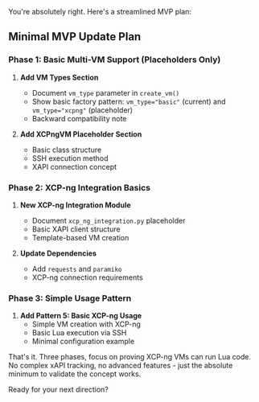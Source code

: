 You're absolutely right. Here's a streamlined MVP plan:

## Minimal MVP Update Plan

### Phase 1: Basic Multi-VM Support (Placeholders Only)
1. **Add VM Types Section**
   - Document `vm_type` parameter in `create_vm()`
   - Show basic factory pattern: `vm_type="basic"` (current) and `vm_type="xcpng"` (placeholder)
   - Backward compatibility note

2. **Add XCPngVM Placeholder Section**
   - Basic class structure
   - SSH execution method
   - XAPI connection concept

### Phase 2: XCP-ng Integration Basics
1. **New XCP-ng Integration Module**
   - Document `xcp_ng_integration.py` placeholder
   - Basic XAPI client structure
   - Template-based VM creation

2. **Update Dependencies**
   - Add `requests` and `paramiko` 
   - XCP-ng connection requirements

### Phase 3: Simple Usage Pattern
1. **Add Pattern 5: Basic XCP-ng Usage**
   - Simple VM creation with XCP-ng
   - Basic Lua execution via SSH
   - Minimal configuration example

That's it. Three phases, focus on proving XCP-ng VMs can run Lua code. No complex xAPI tracking, no advanced features - just the absolute minimum to validate the concept works.

Ready for your next direction?